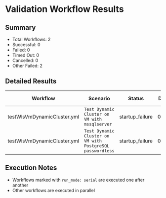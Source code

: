 # Validation Workflow Results

## Summary
- Total Workflows: 2
- Successful: 0
- Failed: 0
- Timed Out: 0
- Cancelled: 0
- Other Failed: 2

## Detailed Results

| Workflow | Scenario | Status | Duration | Run URL |
|----------|----------|---------|-----------|----------|
| testWlsVmDynamicCluster.yml | `Test Dynamic Cluster on VM with mssqlserver` | startup_failure | 0h:0m:0s | [View Run](https://github.com/oracle/weblogic-azure/actions/runs/18101630735) |
| testWlsVmDynamicCluster.yml | `Test Dynamic Cluster on VM with PostgreSQL passwordless` | startup_failure | 0h:0m:0s | [View Run](https://github.com/oracle/weblogic-azure/actions/runs/18101633754) |


## Execution Notes
- Workflows marked with `run_mode: serial` are executed one after another
- Other workflows are executed in parallel
